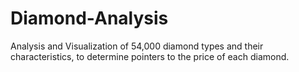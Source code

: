 # Diamond-Analysis
Analysis and Visualization of 54,000 diamond types and their characteristics, to determine pointers to the price of each diamond.